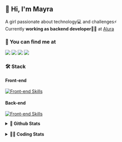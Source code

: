 ## 👋 Hi, I'm Mayra

A girl passionate about technology💻 and challenges⚡  
Currently **working as backend developer**👩‍💻 at [Alura](https://www.alura.com.br)   

### 💬 You can find me at

<a href="https://mayra.dev" target="_blank" rel="noopener"><img src="https://img.shields.io/badge/-mayra.dev-005FED?style=flat&logo=Google-chrome&logoColor=white"/></a>
<a href="https://linkedin.com/in/mayraamaral" target="_blank" rel="noopener"><img src="https://img.shields.io/badge/-/mayraamaral-0077B5?style=flat&logo=Linkedin&logoColor=white"/></a>
<a href="mailto:mayra@mayra.dev" target="_blank" rel="noopener"><img src="https://img.shields.io/badge/-mayra@mayra.dev-D14836?style=flat&logo=Gmail&logoColor=white"/></a>
<a href="" target="_blank" rel="noopener"><img src="https://img.shields.io/badge/-mayraamaral-7289DA?style=flat&logo=Discord&logoColor=white"/></a>

### 🛠️ Stack
#### Front-end

[![Front-end Skills](https://skillicons.dev/icons?i=react,next,angular,redux,styledcomponents,html,css,sass,js,ts,figma)](https://skillicons.dev)
#### Back-end

[![Front-end Skills](https://skillicons.dev/icons?i=java,spring,hibernate,aws,idea,postgres,mysql,git,linux,bash,nodejs,docker,kubernetes,jenkins)](https://skillicons.dev)


<details>
    <summary><strong>📌 Github Stats</strong></summary>
    <br />
    <div align="center">
        <table>
      <td><img height="160em" src="https://github-readme-stats.vercel.app/api?username=mayraamaral&show_icons=true&theme=algolia&hide_border=true&hide=stars&count_private=true" alt="Readme stats"></td>
      <td><img height="160em" src="https://github-readme-stats.vercel.app/api/top-langs/?username=mayraamaral&&layout=compact&&theme=algolia&hide_border=true&langs_count=6" alt="Language stats"></td>
       </table>
  </div> 
    

  <p align="center">
    <img src="https://github-readme-streak-stats.herokuapp.com?user=mayraamaral&theme=dark&hide_border=true&date_format=j%20M%5B%20Y%5D&locale=pt-br&background=050F2C&ring=0195DD&fire=23AA7D&currStreakLabel=23AA7D" alt="Streak stats">
  </p> 
</details>

<br />

<details>
  <summary><strong>👩‍💻 Coding Stats</strong></summary>
  <br />
  
  <!--START_SECTION:waka-->
![Code Time](http://img.shields.io/badge/Code%20Time-380%20hrs%2041%20mins-blue)

**🐱 My GitHub Data** 

> 📦 582.6 kB Used in GitHub's Storage 
 > 
> 🚫 Not Opted to Hire
 > 
> 📜 52 Public Repositories 
 > 
> 🔑 30 Private Repositories 
 > 
**I'm an Early 🐤** 

```text
🌞 Morning                429 commits         ███░░░░░░░░░░░░░░░░░░░░░░   10.61 % 
🌆 Daytime                2123 commits        █████████████░░░░░░░░░░░░   52.52 % 
🌃 Evening                1300 commits        ████████░░░░░░░░░░░░░░░░░   32.16 % 
🌙 Night                  190 commits         █░░░░░░░░░░░░░░░░░░░░░░░░   04.70 % 
```
📅 **I'm Most Productive on Thursday** 

```text
Monday                   713 commits         ████░░░░░░░░░░░░░░░░░░░░░   17.64 % 
Tuesday                  693 commits         ████░░░░░░░░░░░░░░░░░░░░░   17.14 % 
Wednesday                689 commits         ████░░░░░░░░░░░░░░░░░░░░░   17.05 % 
Thursday                 735 commits         █████░░░░░░░░░░░░░░░░░░░░   18.18 % 
Friday                   594 commits         ████░░░░░░░░░░░░░░░░░░░░░   14.70 % 
Saturday                 243 commits         ██░░░░░░░░░░░░░░░░░░░░░░░   06.01 % 
Sunday                   375 commits         ██░░░░░░░░░░░░░░░░░░░░░░░   09.28 % 
```


📊 **This Week I Spent My Time On** 

```text
🕑︎ Time Zone: America/Sao_Paulo

💬 Programming Languages: 
Java                     2 hrs 7 mins        ██████████░░░░░░░░░░░░░░░   41.50 % 
Java Properties          1 hr 15 mins        ██████░░░░░░░░░░░░░░░░░░░   24.81 % 
Properties               40 mins             ███░░░░░░░░░░░░░░░░░░░░░░   13.17 % 
Markdown                 26 mins             ██░░░░░░░░░░░░░░░░░░░░░░░   08.65 % 
JSP                      17 mins             █░░░░░░░░░░░░░░░░░░░░░░░░   05.64 % 

🔥 Editors: 
Intellijidea             4 hrs 56 mins       ████████████████████████░   96.89 % 
VS Code                  9 mins              █░░░░░░░░░░░░░░░░░░░░░░░░   03.11 % 

💻 Operating System: 
Linux                    5 hrs 6 mins        █████████████████████████   100.00 % 
```

**I Mostly Code in Java** 

```text
Java                     122 repos           ███████░░░░░░░░░░░░░░░░░░   26.75 % 
HTML                     114 repos           ██████░░░░░░░░░░░░░░░░░░░   25.00 % 
JavaScript               101 repos           ██████░░░░░░░░░░░░░░░░░░░   22.15 % 
TypeScript               96 repos            █████░░░░░░░░░░░░░░░░░░░░   21.05 % 
C#                       1 repo              ░░░░░░░░░░░░░░░░░░░░░░░░░   00.22 % 
```




 Last Updated on 24/05/2024 19:05:35 UTC
<!--END_SECTION:waka-->

</details>
